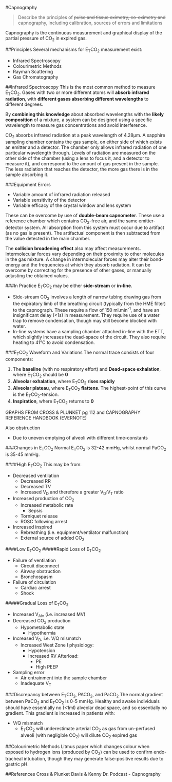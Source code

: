 #Capnography
> Describe the principles of ~~pulse and tissue oximetry, co-oximetry and~~ capnography, including calibration, sources of errors and limitations 

Capnography is the continuous measurement and graphical display of the partial pressure of CO<sub>2</sub> in expired gas.

##Principles
Several mechanisms for E<sub>T</sub>CO<sub>2</sub> measurement exist:
* Infrared Spectroscopy
* Colourimetric Methods
* Rayman Scattering
* Gas Chromatography

##Infrared Spectroscopy
This is the most common method to measure E<sub>T</sub>CO<sub>2</sub>. Gases with two or more different atoms will **absorb infrared radiation**, with **different gases absorbing different wavelengths** to different degrees.

By **combining this knowledge** about absorbed wavelengths with the **likely composition** of a mixture, a system can be designed using a specific wavelength to measure gas concentrations and avoid interference.

CO<sub>2</sub> absorbs infrared radiation at a peak wavelength of 4.28μm. A sapphire sampling chamber contains the gas sample, on either side of which exists an emitter and a detector. The chamber only allows infrared radiation of one particular wavelength through. Levels of radiation are measured on the other side of the chamber (using a lens to focus it, and a detector to measure it), and correspond to the amount of gas present in the sample. The less radiation that reaches the detector, the more gas there is in the sample absorbing it.

###Equipment Errors
* Variable amount of infrared radiation released
* Variable sensitivity of the detector
* Variable efficacy of the crystal window and lens system

These can be overcome by use of **double-beam capnometer**. These use a reference chamber which contains CO<sub>2</sub>-free air, and the same emitter-detector system. All absorption from this system must occur due to artifact (as no gas is present). The artifactual component is then subtracted from the value detected in the main chamber.

The **collision broadening effect** also may affect measurements. Intermolecular forces vary depending on their proximity to other molecules in the gas mixture. A change in intermolecular forces may alter their bond-energy and the frequencies at which they absorb radiation. It can be overcome by correcting for the presence of other gases, or manually adjusting the obtained values.

###In Practice
E<sub>T</sub>CO<sub>2</sub> may be either **side-stream** or **in-line**.
* Side-stream CO<sub>2</sub> involves a length of narrow tubing drawing gas from the expiratory limb of the breathing circuit (typically from the HME filter) to the capnograph. These require a flow of 150 ml.min<sup>-1</sup>, and have an insignificant delay (<1s) in measurement. They require use of a water trap to remove condensation, though may still become blocked with water.
* In-line systems have a sampling chamber attached in-line with the ETT, which slightly increases the dead-space of the circuit. They also require heating to 41°C to avoid condensation.


###E<sub>T</sub>CO<sub>2</sub> Waveform and Variations
The normal trace consists of four components:
1. The **baseline** (with no respiratory effort) and **Dead-space exhalation**, where E<sub>T</sub>CO<sub>2</sub> should be **0**
2. **Alveolar exhalation**, where E<sub>T</sub>CO<sub>2</sub> **rises rapidly**
3. **Alveolar plateau**, where E<sub>T</sub>CO<sub>2</sub> **flattens**. The highest-point of this curve is the E<sub>T</sub>CO<sub>2</sub>-tension.
4. **Inspiration**, where E<sub>T</sub>CO<sub>2</sub> returns to **0**

GRAPHS FROM CROSS & PLUNKET pg 112 and CAPNOGRAPHY REFERENCE HANDBOOK (EVERNOTE)

Also obstruction
- Due to uneven emptying of alveoli with different time-constants

###Changes in E<sub>T</sub>CO<sub>2</sub>
Normal E<sub>T</sub>CO<sub>2</sub> is 32-42 mmHg, whilst normal PaCO<sub>2</sub> is 35-45 mmHg.

####High E<sub>T</sub>CO<sub>2</sub>
This may be from:
* Decreased ventilation
    * Decreased RR
    * Decreased TV
    * Increased V<sub>D</sub> and therefore a greater V<sub>D</sub>:V<sub>T</sub> ratio
* Increased production of CO<sub>2</sub>
    * Increased metabolic rate
        * Sepsis
    * Torniquet release
    * ROSC following arrest
* Increased inspired 
    * Rebreathing (i.e. equipment/ventilator malfunction)
    * External source of added CO<sub>2</sub>

####Low E<sub>T</sub>CO<sub>2</sub>
#####Rapid Loss of E<sub>T</sub>CO<sub>2</sub>
* Failure of ventilation
    * Circuit disconnect
    * Airway obstruction
    * Bronchospasm
* Failure of circulation
    * Cardiac arrest
    * Shock

#####Gradual Loss of E<sub>T</sub>CO<sub>2</sub>
* Increased V<sub>Alv</sub> (i.e. increased MV)
* Decreased CO<sub>2</sub> production
    * Hypometabolic state
        * Hypothermia
* Increased V<sub>D</sub>, i.e. V/Q mismatch
    * Increased West Zone I physiology:
        * Hypotension
        * Increased RV Afterload:
            * PE
            * High PEEP
* Sampling error
    * Air entrainment into the sample chamber
    * Inadequate V<sub>T</sub>

###Discrepancy between E<sub>T</sub>CO<sub>2</sub>, PACO<sub>2</sub>, and PaCO<sub>2</sub>
The normal gradient between PaCO<sub>2</sub> and E<sub>T</sub>CO<sub>2</sub> is 0-5 mmHg. Healthy and awake individuals should have essentially no (<1ml) alveolar dead space, and so essentially no gradient. This gradient is increased in patients with:
* V/Q mismatch
    * E<sub>T</sub>CO<sub>2</sub> will underestimate arterial CO<sub>2</sub> as gas from un-perfused alveoli (with negligible CO<sub>2</sub>) will dilute CO<sub>2</sub> expired gas

##Colourimetric Methods
Litmus paper which changes colour when exposed to hydrogen ions (produced by CO<sub>2</sub>) can be used to confirm endo-tracheal intubation, though they may generate false-positive results due to gastric pH.


##References
Cross & Plunket
Davis & Kenny
Dr. Podcast - Capnography